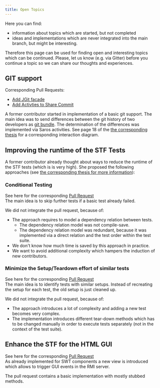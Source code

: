 ```yaml
---
title: Open Topics
---
```


Here you can find:
* information about topics which are started, but not completed
* ideas and implementations which are never integrated into the main branch, but might be interesting.

Therefore this page can be used for finding open and interesting topics which can be continued.
Please, let us know (e.g. via Gitter) before you continue a topic so we can share our thoughts and experiences.

## GIT support
Corresponding Pull Requests:
* [Add JGit facade](https://github.com/saros-project/saros/pull/428)
* [Add Activties to Share Commit](https://github.com/saros-project/saros/pull/444)

A former contributor started in implementation of a basic git support.
The main idea was to send differences between the git history of two developers as [git bundle](https://git-scm.com/docs/git-bundle). The determination of the differences was 
implemented via Saros activities. See page 18 of the [the corresponding thesis](https://www.inf.fu-berlin.de/inst/ag-se/theses/Jeschke2019-saros-git-support.pdf) for a corresponding interaction diagram.

## Improving the runtime of the STF Tests

A former contributor already thought about ways to reduce the runtime of the STF tests (which is is very high).
She proposed the following approaches (see [the corresponding thesis for more information](https://www.inf.fu-berlin.de/inst/ag-se/theses/Puscasu18-saros-improving-quality-STF-tests.pdf)):

### Conditional Testing
See here for the corresponding [Pull Request](https://github.com/saros-project/saros/pull/527)<br/>
The main idea is to skip further tests if a basic test already failed.

We did not integrate the pull request, because of:
* The approach requires to model a dependency relation between tests.
    * The dependency relation model was not compile-save.
    * The dependency relation model was redundant, because it was implemented via a direct relation and the test order within the test suite.
* We don't know how much time is saved by this approach in practice.
* We want to avoid additional complexity which hampers the induction of new contributors.


### Minimize the Setup/Teardown effort of similar tests
See here for the corresponding [Pull Request](https://github.com/saros-project/saros/pull/528)<br/>
The main idea is to identify tests with similar setups. Instead of recreating the setup for each test, the old setup is just cleaned up.

We did not integrate the pull request, because of:
* The approach introduces a lot of complexity and adding a new test becomes very complex.
* The implementation introduces different tear-down methods which has to be changed manually in order to execute tests separately (not in the context of the test suite).

## Enhance the STF for the HTML GUI
See here for the corresponding [Pull Request](https://github.com/saros-project/saros/pull/358)<br/>
As already implemented for SWT components a new view is introduced which allows to trigger GUI events in the RMI server.

The pull request contains a basic implementation with mostly stubbed methods.